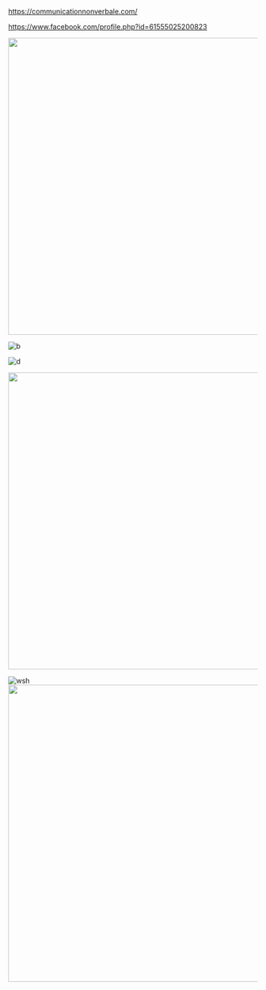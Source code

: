 
https://communicationnonverbale.com/

https://www.facebook.com/profile.php?id=61555025200823

<img src="https://github.com/monGithubPerso/HELLO-ou-oromeID/assets/54853371/4f10f2e0-1b07-44a0-b700-46a24379bc0d" width="1000" height="600"/>


![b](https://github.com/monGithubPerso/HELLO-ou-oromeID/assets/54853371/4648eb26-1aaf-45ae-b61a-7ae6da7899d7)

![d](https://github.com/monGithubPerso/HELLO-ou-oromeID/assets/54853371/8ae2bf6c-e799-40ad-a3d2-411f6a7581ca)

<img src="https://github.com/monGithubPerso/HELLO-ou-oromeID/assets/54853371/187e03cb-4485-48f3-a19e-98e8ec1bb349" width="1000" height="600"/>




![wsh](https://github.com/monGithubPerso/HELLO-ou-oromeID/assets/54853371/236df12c-8c1b-4bbd-8c50-55b3bebc8fed)
<img src="https://github.com/monGithubPerso/HELLO-ou-oromeID/assets/54853371/e3f69a4d-1b34-4552-9b19-fe88967a416f" width="1000" height="600"/>





